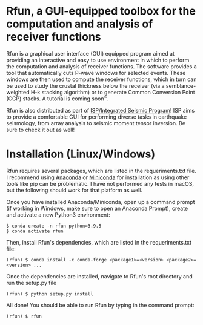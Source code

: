 # Rfun, a GUI-equipped toolbox for the computation and analysis of receiver functions
Rfun is a graphical user interface (GUI) equipped program aimed at providing an interactive and easy to use environment in
which to perform the computation and analysis of receiver functions. The software provides a tool that automatically cuts P-wave
windows for selected events. These windows are then used to compute the receiver functions, which in turn can be used to study
the crustal thickness below the receiver (via a semblance-weighted H-k stacking algorithm) or to generate Common Conversion Point
(CCP) stacks. A tutorial is coming soon™.

Rfun is also distributed as part of [ISP/Integrated Seismic Program](https://github.com/ProjectISP/ISP)! ISP aims to provide a comfortable GUI for performing diverse 
tasks in earthquake seismology, from array analysis to seismic moment tensor inversion. Be sure to check it out as well!

# Installation (Linux/Windows)
Rfun requires several packages, which are listed in the requeriments.txt file. I recommend using [Anaconda](https://www.anaconda.com/products/individual#Downloads)
or [Miniconda](https://docs.conda.io/en/latest/miniconda.html/) for installation as using other tools like pip can be problematic. I have not performed any tests
in macOS, but the following should work for that platform as well.

Once you have installed Anaconda/Miniconda, open up a command prompt (if working in Windows, make sure to open an Anaconda Prompt), create and activate a new Python3
environment:
```
$ conda create -n rfun python=3.9.5
$ conda activate rfun
```
Then, install Rfun's dependencies, which are listed in the requeriments.txt file:
```
(rfun) $ conda install -c conda-forge <package1>=<version> <package2>=<version> ...
```
Once the dependencies are installed, navigate to Rfun's root directory and run the setup.py file
```
(rfun) $ python setup.py install
```
All done! You should be able to run Rfun by typing in the command prompt:
```
(rfun) $ rfun
```
